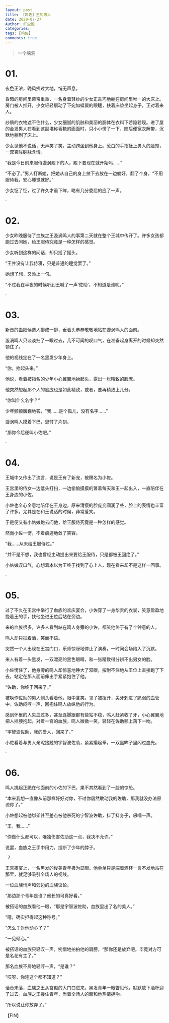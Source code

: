 ```yaml
---
layout: post
title: 【鸣佐】王的男人
date: 2020-07-27
Author: 纤尘惋
categories: 
tags: [鸣佐]
comments: true
--- 
```


>一个脑洞

<!-- more -->



# 01.

夜色正浓，晚风拂过大地，悄无声息。

昏暗的房间里幕帘重重，一名身着轻纱的少女正乖巧地躺在房间里唯一的大床上。房门被人推开，少女轻轻扇动了下宛如蝶翼的眼睫，扶着床垫坐起身子，正对着来人。

纱质的衣物遮不住什么，少女细腻的肌肤和美丽的胴体在衣料下若隐若现。进了屋的金发男人在看到这副堪称香艳的画面时，只小小愣了一下，随后便宽衣解带，沉默地躺到了床上。

少女见他不说话，无声笑了笑，主动跨坐到他身上。葱白的手指抚上男人的脸颊，一双杏眸脉脉含情。

“我是今日前来服侍漩涡殿下的人，殿下要现在就开始吗……”

“不必了。”男人打断她，把她从自己的身上扶下去放在一边躺好，翻了个身，“不用服侍我，安心睡觉就好。”

少女怔了怔，过了许久才垂下眸，略有几分委屈的应了一声。

 ·

# 02.

少女昨晚服侍了血族之王漩涡鸣人的事第二天就在整个王城中传开了。许多女孩都跑过去问她，给王服侍究竟是一种怎样的感觉。

少女听到这样的问话，却只摇了摇头。

“王并没有让我侍寝，只是普通的睡觉罢了。”

她想了想，又添上一句。

“不过我在半夜的时候听到王喊了一声‘佐助’，不知道是谁呢。”

 ·

# 03.

新晋的血奴候选人排成一排，垂着头恭恭敬敬地站在漩涡鸣人的面前。

漩涡鸣人只淡淡扫了一眼过去，几不可闻的叹口气，在准备起身离开的时候却突然顿住了。

他的视线定在了一名黑发少年身上。

“你，抬起头来。”

他说，看着被指名的少年小心翼翼地抬起头，露出一张精致的脸庞。

他突然想起那个人的脸庞也是如此精致，或者，要再精致上几分。

“你叫什么名字？”

少年颤颤巍巍地答，“我……是个孤儿，没有名字……”

漩涡鸣人摸着下巴，思忖了片刻。

“那你今后便叫小佐吧。”

 ·

# 04.

王城中又传出了流言，说是王有了新宠，被赐名为小佐。

王宫里的侍女一边低头打扫，一边偷偷摸摸的瞥着每天和王一起出入，一直陪伴在王身边的小佐。

小佐也全心全意地陪伴在王身边，原来清瘦的脸庞变圆润了些，脸上的表情也丰富了许多。尤其是在和王说话的时候，非常爱笑。

于是便又有小姑娘跑去问他，给王服侍究竟是一种怎样的感觉。

然而小佐一愣，不着痕迹地敛了笑容。

“我……从未给王服侍过。”

“并不是不想，我也曾经主动提出来要给王服侍，只是都被王回绝了。”

小姑娘叹口气，心想着本以为王终于找到了心上人，现在看来却不是这样一回事。

 ·

# 05.

过了不久在王宫中举行了血族的欢庆宴会，小佐穿了一身华贵的衣裳，笑意盈盈地挽着王的手，扶他坐进王位后站在旁边。

来的血族很多，许多人看到站在鸣人身旁的小佐，都笑他终于有了个钟意的人。

鸣人却只抿着酒，笑而不语。

突然一个人出现在王宫门口，乐师惊讶地停止了演奏，一时间会场陷入了沉默。

来人有着一头黑发，一双漂亮的黑色眼睛，和一张精致得分辨不出男女的脸。

小佐愣住了，他身旁的鸣人却惊喜地睁大了双眼，按耐不住地从王位上直接跑了下去，站定在那人面前伸出手紧紧抱住了他。

“佐助，你终于回来了。”

被唤作佐助的男人侧头看着他，眼中含笑。领子被拨开，尖牙刺进了脆弱的血管中，佐助闷哼一声，回抱住鸣人放纵他的行为。

感到怀里的人失血过多，甚至连脚跟都有些站不稳，鸣人赶紧收了牙，小心翼翼地把人拦腰抱起。对着一宫的血族，鸣人微微一笑，轻轻在佐助额上落下一吻。

“宇智波佐助，我的爱人，回来了。”

小佐看着与男人亲昵接触的宇智波佐助，紧紧攥起拳，一双黑眸子里闪过血光。

 ·

# 06.

鸣人挑起正跪在他面前的小佐的下巴，果不其然看到了一脸的惊恐。

“本来我想一直像从前那样好好对你，不过你居然敢动我的佐助，那我就没办法原谅你了。”

小佐想起被他绑架甚至差点被他杀死的宇智波佐助，抖了抖身子，嗫嚅一声。

“王，我……”

“你做什么都可以，唯独伤害佐助这一点，我决不允许。”

说罢，血族之王手中用力，捏断了少年的脖子。

 

07.

王宫夜宴上，一名黑发的俊美青年极为显眼。他单单只是端着酒杯一言不发地站在那里，就足够吸引全场人的视线。

一位血族悄声和旁边的血族议论。

“那边那个青年是谁？他长的可真好看。”

被搭话的血族看他一眼，“那是宇智波佐助，血族里出了名的美人。”

“嗯，确实担得起这种称号。”

“怎么？对他动心了？”

“一见倾心。”

被搭话的血族只轻叹一声，惋惜地拍拍他的肩膀，“那你还是放弃吧。毕竟对方可是名花有主了。”

那名血族不屑地轻哼一声，“是谁？”

“哎呀，你连这个都不知道？”

话音未落，血族之王从宫殿的大门口进来。黑发青年一眼瞥见他，默默放下酒杯迎了过去。血族之王搂住青年，当着全场人的面和他热情拥吻。

“所以说让你放弃了。”

 

【FIN】